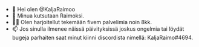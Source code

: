 - 👋 Hei olen @KaljaRaimoo
- 👀 Minua kutsutaan Raimoksi.
- 👷‍♂️ Olen harjoitellut tekemään fivem palvelimia noin 8kk.
- 📫 Jos sinulla ilmenee näissä päivityksissä joskus ongelmia tai löydät bugeja parhaiten saat minut kiinni discordista nimellä: KaljaRaimo#4694.

<!---
KaljaRaimoo/KaljaRaimoo is a ✨ special ✨ repository because its `README.md` (this file) appears on your GitHub profile.
You can click the Preview link to take a look at your changes.
--->
